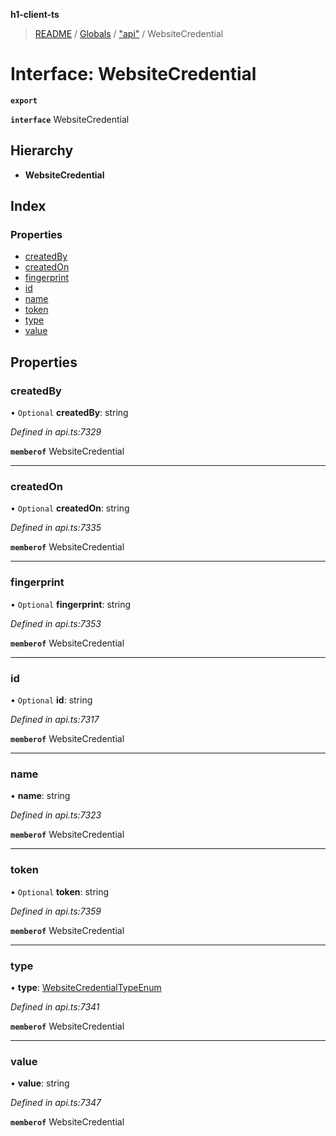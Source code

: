 **h1-client-ts**

> [README](../README.md) / [Globals](../globals.md) / ["api"](../modules/_api_.md) / WebsiteCredential

# Interface: WebsiteCredential

**`export`** 

**`interface`** WebsiteCredential

## Hierarchy

* **WebsiteCredential**

## Index

### Properties

* [createdBy](_api_.websitecredential.md#createdby)
* [createdOn](_api_.websitecredential.md#createdon)
* [fingerprint](_api_.websitecredential.md#fingerprint)
* [id](_api_.websitecredential.md#id)
* [name](_api_.websitecredential.md#name)
* [token](_api_.websitecredential.md#token)
* [type](_api_.websitecredential.md#type)
* [value](_api_.websitecredential.md#value)

## Properties

### createdBy

• `Optional` **createdBy**: string

*Defined in api.ts:7329*

**`memberof`** WebsiteCredential

___

### createdOn

• `Optional` **createdOn**: string

*Defined in api.ts:7335*

**`memberof`** WebsiteCredential

___

### fingerprint

• `Optional` **fingerprint**: string

*Defined in api.ts:7353*

**`memberof`** WebsiteCredential

___

### id

• `Optional` **id**: string

*Defined in api.ts:7317*

**`memberof`** WebsiteCredential

___

### name

•  **name**: string

*Defined in api.ts:7323*

**`memberof`** WebsiteCredential

___

### token

• `Optional` **token**: string

*Defined in api.ts:7359*

**`memberof`** WebsiteCredential

___

### type

•  **type**: [WebsiteCredentialTypeEnum](../enums/_api_.websitecredentialtypeenum.md)

*Defined in api.ts:7341*

**`memberof`** WebsiteCredential

___

### value

•  **value**: string

*Defined in api.ts:7347*

**`memberof`** WebsiteCredential
